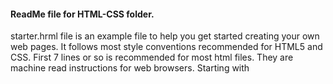 
#### ReadMe file for HTML-CSS folder.

starter.hrml  file is an example file to help you get started creating your own web pages.  It follows most style conventions recommended for HTML5 and CSS. First 7 lines or so is recommended for most html files.  They are machine read instructions for web browsers.  Starting with <title> tag, you can customize your content.  I have used the best styles I have found recommended for HTML and CSS.  
  
# Styles Used
line indent:  4 spaces, no tabs.  I find this easier to read and is consistent with Python style guide.  More people recommend 2 spaces than 4 spaces.  Both 4 and 2 spaces are preferred over tabs.  Nobody recommends tabs.
Naming convention:  Almost everyone seem to use all-lowercase-hyphen for names.
blank lines or white space:  I use one or more blank lines to separate section.  This is more important for longer files.
comments:  /* css section comments */  and <!-- html section comments -->
You can also use exter *********** or ------------ to create visual blocks in addition to comment tags.

# More to follow.

# Also, I have added some webdev instructions in the "Wiki" tab of top-levl menu.

-- Jennifer May 4, 2018 --
